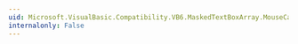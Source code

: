 ```yaml
---
uid: Microsoft.VisualBasic.Compatibility.VB6.MaskedTextBoxArray.MouseCaptureChanged
internalonly: False
---
```

